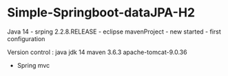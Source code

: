 # Simple-Springboot-dataJPA-H2
Java 14 - srping 2.2.8.RELEASE - eclipse mavenProject - new started - first configuration

Version control :
  java jdk 14
  maven 3.6.3
  apache-tomcat-9.0.36

+ Spring mvc 

  
